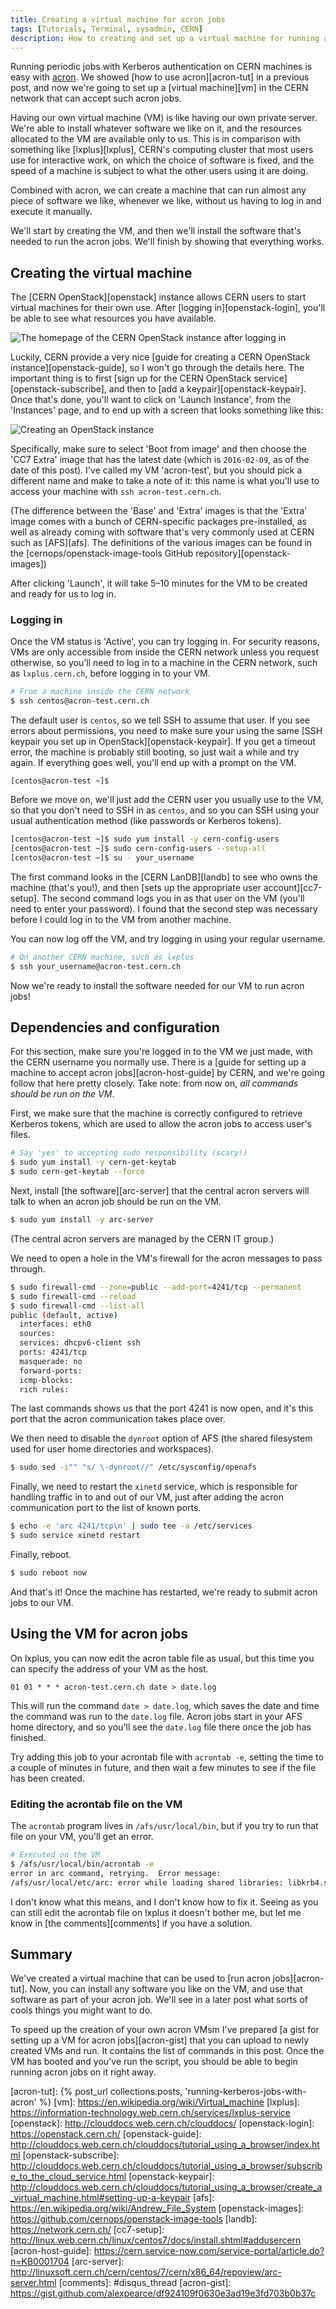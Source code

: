 ```yaml
---
title: Creating a virtual machine for acron jobs
tags: [Tutorials, Terminal, sysadmin, CERN]
description: How to creating and set up a virtual machine for running acron jobs in the CERN network.
---
```


Running periodic jobs with Kerberos authentication on CERN machines is easy 
with [acron][acron].
We showed [how to use acron][acron-tut] in a previous post, and now we're going 
to set up a [virtual machine][vm] in the CERN network that can accept such 
acron jobs.

Having our own virtual machine (VM) is like having our own private server. 
We're able to install whatever software we like on it, and the resources 
allocated to the VM are available only to us. This is in comparison with 
something like [lxplus][lxplus], CERN's computing cluster that most users use 
for interactive work, on which the choice of software is fixed, and the speed 
of a machine is subject to what the other users using it are doing.

Combined with acron, we can create a machine that can run almost any piece of 
software we like, whenever we like, without us having to log in and execute it 
manually.

We'll start by creating the VM, and then we'll install the software that's 
needed to run the acron jobs. We'll finish by showing that everything works.

## Creating the virtual machine

The [CERN OpenStack][openstack] instance allows CERN users to start virtual 
machines for their own use.
After [logging in][openstack-login], you'll be able to see what resources you 
have available.

![The homepage of the CERN OpenStack instance after logging in](/assets/img/creating-a-vm-for-acron-jobs/openstack-resources.png)

Luckily, CERN provide a very nice [guide for creating a CERN OpenStack 
instance][openstack-guide], so I won't go through the details here. The 
important thing is to first [sign up for the CERN OpenStack 
service][openstack-subscribe], and then to [add a keypair][openstack-keypair].
Once that's done, you'll want to click on 'Launch Instance', from the 
'Instances' page, and to end up with a screen that looks something like this:

![Creating an OpenStack instance](/assets/img/creating-a-vm-for-acron-jobs/openstack-create-instance.png)

Specifically, make sure to select 'Boot from image' and then choose the 'CC7 
Extra' image that has the latest date (which is `2016-02-09`, as of the date of 
this post). I've called my VM 'acron-test', but you should pick a different 
name and make to take a note of it: this name is what you'll use to access your 
machine with `ssh acron-test.cern.ch`.

(The difference between the 'Base' and 'Extra' images is that the 'Extra' image 
comes with a bunch of CERN-specific packages pre-installed, as well as already 
coming with software that's very commonly used at CERN such as [AFS][afs].
The definitions of the various images can be found in the 
[cernops/openstack-image-tools GitHub repository][openstack-images])

After clicking 'Launch', it will take 5–10 minutes for the VM to be created and 
ready for us to log in.

### Logging in

Once the VM status is 'Active', you can try logging in. For security reasons, 
VMs are only accessible from inside the CERN network unless you request 
otherwise, so you'll need to log in to a machine in the CERN network, such as 
`lxplus.cern.ch`, before logging in to your VM.

```bash
# From a machine inside the CERN network
$ ssh centos@acron-test.cern.ch
```

The default user is `centos`, so we tell SSH to assume that user.
If you see errors about permissions, you need to make sure your using the same 
[SSH keypair you set up in OpenStack][openstack-keypair].
If you get a timeout error, the machine is probably still booting, so just wait 
a while and try again.
If everything goes well, you'll end up with a prompt on the VM.

```
[centos@acron-test ~]$
```

Before we move on, we'll just add the CERN user you usually use to the VM, so 
that you don't need to SSH in as `centos`, and so you can SSH using your usual 
authentication method (like passwords or Kerberos tokens).

```bash
[centos@acron-test ~]$ sudo yum install -y cern-config-users
[centos@acron-test ~]$ sudo cern-config-users --setup-all
[centos@acron-test ~]$ su - your_username
```

The first command looks in the [CERN LanDB][landb] to see who owns the machine 
(that's you!), and then [sets up the appropriate user account][cc7-setup].
The second command logs you in as that user on the VM (you'll need to enter 
your password). I found that the second step was necessary before I could log 
in to the VM from another machine.

You can now log off the VM, and try logging in using your regular username.

```bash
# On another CERN machine, such as lxplus
$ ssh your_username@acron-test.cern.ch
```

Now we're ready to install the software needed for our VM to run acron jobs!

## Dependencies and configuration

For this section, make sure you're logged in to the VM we just made, with the CERN 
username you normally use.
There is a [guide for setting up a machine to accept acron 
jobs][acron-host-guide] by CERN, and we're going follow that here pretty 
closely. Take note: from now on, *all commands should be run on the VM*.

First, we make sure that the machine is correctly configured to retrieve 
Kerberos tokens, which are used to allow the acron jobs to access user's files.

```bash
# Say 'yes' to accepting sudo responsibility (scary!)
$ sudo yum install -y cern-get-keytab
$ sudo cern-get-keytab --force
```

Next, install [the software][arc-server] that the central acron servers will 
talk to when an acron job should be run on the VM.

```bash
$ sudo yum install -y arc-server
```

(The central acron servers are managed by the CERN IT group.)

We need to open a hole in the VM's firewall for the acron messages to pass 
through.

```bash
$ sudo firewall-cmd --zone=public --add-port=4241/tcp --permanent
$ sudo firewall-cmd --reload
$ sudo firewall-cmd --list-all
public (default, active)
  interfaces: eth0
  sources:
  services: dhcpv6-client ssh
  ports: 4241/tcp
  masquerade: no
  forward-ports:
  icmp-blocks:
  rich rules:
```

The last commands shows us that the port 4241 is now open, and it's this port 
that the acron communication takes place over.

We then need to disable the `dynroot` option of AFS (the shared filesystem used 
for user home directories and workspaces).

```bash
$ sudo sed -i"" "s/ \-dynroot//" /etc/sysconfig/openafs
```

Finally, we need to restart the `xinetd` service, which is responsible for 
handling traffic in to and out of our VM, just after adding the acron 
communication port to the list of known ports.

```bash
$ echo -e 'arc 4241/tcp\n' | sudo tee -a /etc/services
$ sudo service xinetd restart
```

Finally, reboot.

```bash
$ sudo reboot now
```

And that's it! Once the machine has restarted, we're ready to submit acron jobs 
to our VM.

## Using the VM for acron jobs

On lxplus, you can now edit the acron table file as usual, but this time you 
can specify the address of your VM as the host.

```text
01 01 * * * acron-test.cern.ch date > date.log
```

This will run the command `date > date.log`, which saves the date and time the 
command was run to the `date.log` file. Acron jobs start in your AFS home 
directory, and so you'll see the `date.log` file there once the job has 
finished.

Try adding this job to your acrontab file with `acrontab -e`, setting the time 
to a couple of minutes in future, and then wait a few minutes to see if the 
file has been created.

### Editing the acrontab file on the VM

The `acrontab` program lives in `/afs/usr/local/bin`, but if you try to run 
that file on your VM, you'll get an error.

```bash
# Executed on the VM
$ /afs/usr/local/bin/acrontab -e
error in arc command, retrying.  Error message:
/afs/usr/local/etc/arc: error while loading shared libraries: libkrb4.so.2: cannot open shared object file: No such file or directory
```

I don't know what this means, and I don't know how to fix it. Seeing as you can 
still edit the acrontab file on lxplus it doesn't bother me, but let me know in 
[the comments][comments] if you have a solution.

## Summary

We've created a virtual machine that can be used to [run acron 
jobs][acron-tut]. Now, you can install any software you like on the VM, and 
use that software as part of your acron job. We'll see in a later post what 
sorts of cools things you might want to do.

To speed up the creation of your own acron VMsm I've prepared [a gist for 
setting up a VM for acron jobs][acron-gist] that you can upload to newly 
created VMs and run. It contains the list of commands in this post.
Once the VM has booted and you've run the script, you should be able to begin 
running acron jobs on it right away.

[acron]: http://acron.web.cern.ch/
[acron-tut]: {% post_url collections.posts, 'running-kerberos-jobs-with-acron' %}
[vm]: https://en.wikipedia.org/wiki/Virtual_machine
[lxplus]: https://information-technology.web.cern.ch/services/lxplus-service
[openstack]: http://clouddocs.web.cern.ch/clouddocs/
[openstack-login]: https://openstack.cern.ch/
[openstack-guide]: http://clouddocs.web.cern.ch/clouddocs/tutorial_using_a_browser/index.html
[openstack-subscribe]: http://clouddocs.web.cern.ch/clouddocs/tutorial_using_a_browser/subscribe_to_the_cloud_service.html
[openstack-keypair]: http://clouddocs.web.cern.ch/clouddocs/tutorial_using_a_browser/create_a_virtual_machine.html#setting-up-a-keypair
[afs]: https://en.wikipedia.org/wiki/Andrew_File_System
[openstack-images]: https://github.com/cernops/openstack-image-tools
[landb]: https://network.cern.ch/
[cc7-setup]: http://linux.web.cern.ch/linux/centos7/docs/install.shtml#addusercern
[acron-host-guide]: https://cern.service-now.com/service-portal/article.do?n=KB0001704
[arc-server]: http://linuxsoft.cern.ch/cern/centos/7/cern/x86_64/repoview/arc-server.html
[comments]: #disqus_thread
[acron-gist]: https://gist.github.com/alexpearce/df924109f0630e3ad19e3fd703b0b37c
